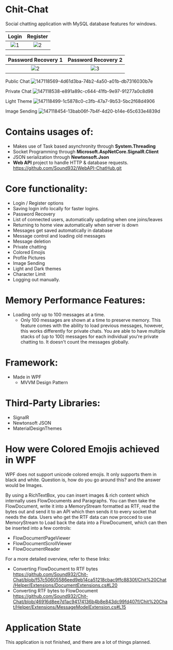 # Chit-Chat
Social chatting application with MySQL database features for windows.

Login  |  Register 
:-------------------------:|:-------------------------:
![1](https://user-images.githubusercontent.com/71935713/191581826-74c305f8-fe59-44a6-99ef-2ecea493055f.png)  |  ![2](https://user-images.githubusercontent.com/71935713/142070023-979d4f8e-7062-4a65-8bdb-df4afa38db54.png) 

Password Recovery 1 |  Password Recovery 2 
:-------------------------:|:-------------------------:
![2](https://user-images.githubusercontent.com/71935713/148786353-56141f35-cf02-47a6-b1cf-a18f6b563f48.png)  |  ![3](https://user-images.githubusercontent.com/71935713/154128894-df1caaf1-32f1-412a-be79-1dc2d4bcd918.png)
 
Public Chat
![147118569-4d61d3ba-74b2-4a50-a01b-db7316030b7e](https://user-images.githubusercontent.com/71935713/196317044-863b1b0d-79b6-4d92-98dc-6044de4ca3f2.png)

Private Chat
![147118538-e891a89c-c644-41fb-9e97-91277a0c8d98](https://user-images.githubusercontent.com/71935713/196317086-2af7ebc0-1bbf-4b5e-94e4-bc8ec6c00035.png)

Light Theme
![147118499-1c5878c0-c3fb-47a7-9b53-5bc2f68d4906](https://user-images.githubusercontent.com/71935713/196317117-34871b7c-b3df-4193-a779-2b6d7823a466.png)

Image Sending
![147118454-13bab06f-7b4f-4d20-b14e-65c633e4839d](https://user-images.githubusercontent.com/71935713/196317145-4adb6247-f004-4759-985d-4060ea692e46.png)


# Contains usages of:
* Makes use of Task based asynchronity through **System.Threading**
* Socket Programming through **Microsoft.AspNetCore.SignalR.Client**
* JSON serialization through **Newtonsoft.Json**
* **Web API** project to handle HTTP & database requests. https://github.com/Sound932/WebAPI-ChatHub.git

# Core functionality:
* Login / Register options
* Saving login info locally for faster logins.
* Password Recovery
* List of connected users, automatically updating when one joins/leaves
* Returning to home view automatically when server is down
* Messages get saved automatically in database
* Message control and loading old messages
* Message deletion
* Private chatting
* Colored Emojis
* Profile Pictures
* Image Sending
* Light and Dark themes
* Character Limit
* Logging out manually.

# Memory Performance Features:
* Loading only up to 100 messages at a time.
   * Only 100 messages are shown at a time to preserve memory. This feature comes with the ability to load previous messages, however, this works differently for private chats. 
You are able to have multiple stacks of (up to 100) messages for each individual you're private chatting to. It doesn't count the messages globally.

# Framework:
* Made in WPF
     * MVVM Design Pattern
 
 # Third-Party Libraries:
 * SignalR
 * Newtonsoft JSON
 * MaterialDesignThemes

 # How were Colored Emojis achieved in WPF
WPF does not support unicode colored emojis. It only supports them in black and white. Question is, how do you go around this? and the answer would be Images.

By using a RichTextBox, you can insert images & rich content which internally uses FlowDocuments and Paragraphs. You can then take the FlowDocument, write it into a MemoryStream formatted as RTF, read the bytes out and send it to an API which then sends it to every socket that needs the data. Users who get the RTF data can now procced to use MemoryStream to Load back the data into a FlowDocument, which can then be inserted into a few controls:
* FlowDocumentPageViewer
* FlowDocumentScrollViewer
* FlowDocumentReader

For a more detailed overview, refer to these links:
* Converting FlowDocument to RTF bytes https://github.com/Sound932/Chit-Chat/blob/f57c50605586eed9eb14ca51218cbac9ffc8830f/Chit%20Chat/Helper/Extensions/DocumentExtensions.cs#L20
* Converting RTF bytes to FlowDocument https://github.com/Sound932/Chit-Chat/blob/46916d8ee7d1ac94174136b4b8e843dc99fd407f/Chit%20Chat/Helper/Extensions/MessageModelExtension.cs#L15

# Application State
This application is not finished, and there are a lot of things planned.

